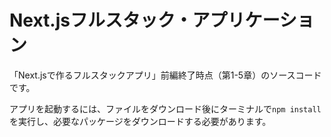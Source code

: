 # Next.jsフルスタック・アプリケーション

「Next.jsで作るフルスタックアプリ」前編終了時点（第1-5章）のソースコードです。

アプリを起動するには、ファイルをダウンロード後にターミナルで`npm install`を実行し、必要なパッケージをダウンロードする必要があります。
